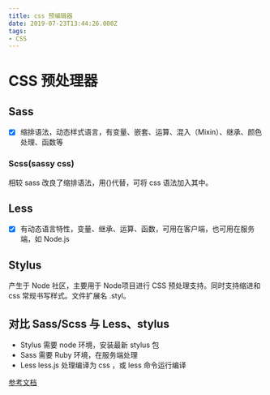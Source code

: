 ```yaml
---
title: css 预编辑器
date: 2019-07-23T13:44:26.000Z
tags:
- CSS
---
```


# CSS 预处理器

## Sass

- [x] 缩排语法，动态样式语言，有变量、嵌套、运算、混入（Mixin）、继承、颜色处理、函数等

### Scss(sassy css)

相较 sass 改良了缩排语法，用{}代替，可将 css 语法加入其中。

## Less

- [x] 有动态语言特性，变量、继承、运算、函数，可用在客户端，也可用在服务端，如 Node.js

## Stylus

产生于 Node 社区，主要用于 Node项目进行 CSS 预处理支持。同时支持缩进和 css 常规书写样式。文件扩展名 .styl。

## 对比 Sass/Scss 与 Less、stylus

- Stylus 需要 node 环境，安装最新 stylus 包
- Sass 需要 Ruby 环境，在服务端处理
- Less less.js 处理编译为 css ，或 less 命令运行编译

[参考文档](https://juejin.im/post/5c9b17cbf265da60c95b7c3a)
